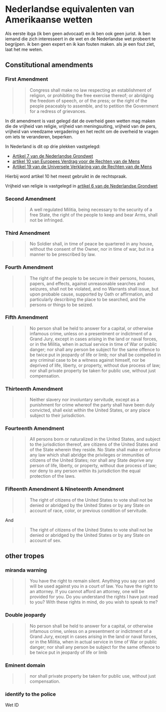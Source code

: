 # Nederlandse equivalenten van Amerikaanse wetten

Als eerste ibga (ik ben geen advocaat) en ik ben ook geen jurist. ik ben iemand die zich interesseert in de wet en de Nederlandse wet probeert te begrijpen. ik ben geen expert en ik kan fouten maken. als je een fout ziet, laat het me weten.

## Constitutional amendments

### First Amendment

>> Congress shall make no law respecting an establishment of religion, or prohibiting the free exercise thereof; or abridging the freedom of speech, or of the press; or the right of the people peaceably to assemble, and to petition the Government for a redress of grievances.

In dit amendment is vast gelegd dat de overheid geen wetten mag maken die de vrijheid van religie, vrijheid van meningsuiting, vrijheid van de pers, vrijheid van vreedzame vergadering en het recht om de overheid te vragen om iets te veranderen, beperken.

In Nederland is dit op drie plekken vastgelegd:

* [Artikel 7 van de Nederlandse Grondwet](https://wetten.overheid.nl/jci1.3:c:BWBR0001840&hoofdstuk=1&artikel=7&z=2023-02-22&g=2023-02-22)
* [artikel 10 van Europees Verdrag voor de Rechten van de Mens](https://wetten.overheid.nl/BWBV0001000/2021-08-01#:~:text=Article%2010.%20%2D%20Freedom%20of%20expression)
* [Artikel 19 van de Universele Verklaring van de Rechten van de Mens](https://www.un.org/en/about-us/universal-declaration-of-human-rights#:~:text=worship%20and%20observance.-,Article%2019,-Everyone%20has%20the)

Hierbij word artikel 10 het meest gebruikt in de rechtspraak.

Vrijheid van religie is vastgelegd in [artikel 6 van de Nederlandse Grondwet](https://wetten.overheid.nl/BWBR0001840/2023-02-22/#Hoofdstuk1_Artikel6)

### Second Amendment

>> A well regulated Militia, being necessary to the security of a free State, the right of the people to keep and bear Arms, shall not be infringed.

### Third Amendment

>> No Soldier shall, in time of peace be quartered in any house, without the consent of the Owner, nor in time of war, but in a manner to be prescribed by law.

### Fourth Amendment

>> The right of the people to be secure in their persons, houses, papers, and effects, against unreasonable searches and seizures, shall not be violated, and no Warrants shall issue, but upon probable cause, supported by Oath or affirmation, and particularly describing the place to be searched, and the persons or things to be seized.

### Fifth Amendment

>> No person shall be held to answer for a capital, or otherwise infamous crime, unless on a presentment or indictment of a Grand Jury, except in cases arising in the land or naval forces, or in the Militia, when in actual service in time of War or public danger; nor shall any person be subject for the same offence to be twice put in jeopardy of life or limb; nor shall be compelled in any criminal case to be a witness against himself, nor be deprived of life, liberty, or property, without due process of law; nor shall private property be taken for public use, without just compensation.

### Thirteenth Amendment

>> Neither slavery nor involuntary servitude, except as a punishment for crime whereof the party shall have been duly convicted, shall exist within the United States, or any place subject to their jurisdiction.

### Fourteenth Amendment

>> All persons born or naturalized in the United States, and subject to the jurisdiction thereof, are citizens of the United States and of the State wherein they reside. No State shall make or enforce any law which shall abridge the privileges or immunities of citizens of the United States; nor shall any State deprive any person of life, liberty, or property, without due process of law; nor deny to any person within its jurisdiction the equal protection of the laws.

### Fifteenth Amendment & Nineteenth Amendment

>> The right of citizens of the United States to vote shall not be denied or abridged by the United States or by any State on account of race, color, or previous condition of servitude.

And

>> The right of citizens of the United States to vote shall not be denied or abridged by the United States or by any State on account of sex.

## other tropes

### miranda warning

>> You have the right to remain silent. Anything you say can and will be used against you in a court of law. You have the right to an attorney. If you cannot afford an attorney, one will be provided for you. Do you understand the rights I have just read to you? With these rights in mind, do you wish to speak to me?

### Double jeopardy

>> No person shall be held to answer for a capital, or otherwise infamous crime, unless on a presentment or indictment of a Grand Jury, except in cases arising in the land or naval forces, or in the Militia, when in actual service in time of War or public danger; nor shall any person be subject for the same offence to be twice put in jeopardy of life or limb

### Eminent domain

>> nor shall private property be taken for public use, without just compensation.

### identify to the police

Wet ID
